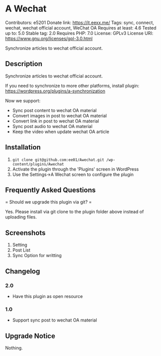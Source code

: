# A Wechat
Contributors: e5201
Donate link: https://it.eexx.me/
Tags: sync, connect, wechat, wechat official account, WeChat OA
Requires at least: 4.6
Tested up to: 5.0
Stable tag: 2.0
Requires PHP: 7.0
License: GPLv3
License URI: https://www.gnu.org/licenses/gpl-3.0.html

Synchronize articles to wechat official account.

## Description

Synchronize articles to wechat official account.

If you need to synchronize to more other platforms, install plugin: https://wordpress.org/plugins/a-synchronization

Now we support:
* Sync post content to wechat OA material
* Convert images in post to wechat OA material
* Convert link in post to wechat OA material
* Sync post audio to wechat OA material
* Keep the video when update wechat OA article

## Installation

1. `git clone git@github.com:ee01/Awechat.git /wp-content/plugins/Awechat`
2. Activate the plugin through the 'Plugins' screen in WordPress
3. Use the Settings->A Wechat screen to configure the plugin

## Frequently Asked Questions

= Should we upgrade this plugin via git? =

Yes. Please install via git clone to the plugin folder above instead of uploading files.

## Screenshots

1. Setting
2. Post List
3. Sync Option for writting

## Changelog

### 2.0
* Have this plugin as open resource

### 1.0
* Support sync post to wechat OA material

## Upgrade Notice

Nothing.

